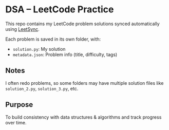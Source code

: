 # DSA – LeetCode Practice

This repo contains my LeetCode problem solutions synced automatically using [LeetSync](https://github.com/LeetSync/LeetSync).

Each problem is saved in its own folder, with:
- `solution.py`: My solution
- `metadata.json`: Problem info (title, difficulty, tags)

## Notes

I often redo problems, so some folders may have multiple solution files like `solution_2.py`, `solution_3.py`, etc.

## Purpose

To build consistency with data structures & algorithms and track progress over time.

